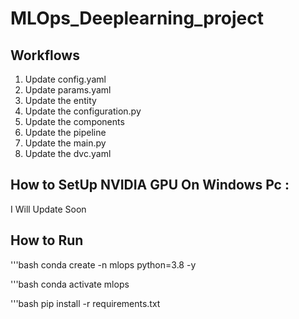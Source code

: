 # MLOps_Deeplearning_project

## Workflows

1. Update config.yaml
2. Update params.yaml
3. Update the entity
4. Update the configuration.py
5. Update the components
6. Update the pipeline
7. Update the main.py
8. Update the dvc.yaml


## How to SetUp NVIDIA GPU On Windows Pc :

I Will Update Soon

## How to Run
'''bash
conda create -n mlops python=3.8 -y

'''bash
conda activate mlops

'''bash
pip install -r requirements.txt
